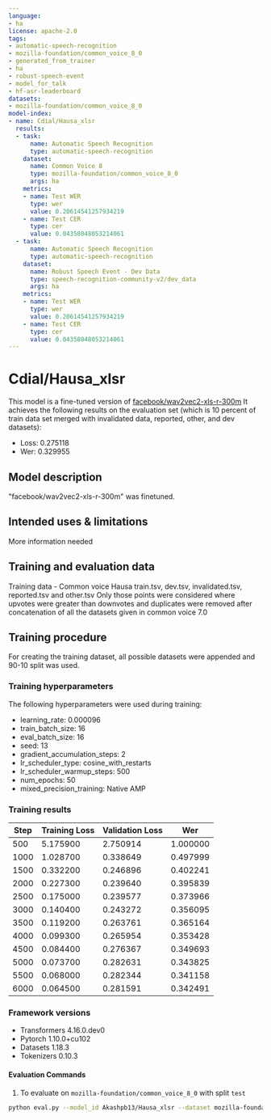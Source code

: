```yaml
---
language:
- ha
license: apache-2.0
tags:
- automatic-speech-recognition
- mozilla-foundation/common_voice_8_0
- generated_from_trainer
- ha
- robust-speech-event
- model_for_talk
- hf-asr-leaderboard
datasets:
- mozilla-foundation/common_voice_8_0
model-index:
- name: Cdial/Hausa_xlsr
  results:
  - task:
      name: Automatic Speech Recognition
      type: automatic-speech-recognition
    dataset:
      name: Common Voice 8
      type: mozilla-foundation/common_voice_8_0
      args: ha
    metrics:
    - name: Test WER
      type: wer
      value: 0.20614541257934219
    - name: Test CER
      type: cer
      value: 0.04358048053214061
  - task:
      name: Automatic Speech Recognition
      type: automatic-speech-recognition
    dataset:
      name: Robust Speech Event - Dev Data
      type: speech-recognition-community-v2/dev_data
      args: ha
    metrics:
    - name: Test WER
      type: wer
      value: 0.20614541257934219
    - name: Test CER
      type: cer
      value: 0.04358048053214061
---
```


# Cdial/Hausa_xlsr

This model is a fine-tuned version of [facebook/wav2vec2-xls-r-300m](https://huggingface.co/facebook/wav2vec2-xls-r-300m) 
It achieves the following results on the evaluation set (which is 10 percent of train data set merged with invalidated data, reported, other, and dev datasets):
- Loss: 0.275118
- Wer: 0.329955
## Model description
"facebook/wav2vec2-xls-r-300m" was finetuned.

## Intended uses & limitations
More information needed
## Training and evaluation data
Training data - 
Common voice Hausa train.tsv, dev.tsv, invalidated.tsv, reported.tsv and other.tsv 
Only those points were considered where upvotes were greater than downvotes and duplicates were removed after concatenation of all the datasets given in common voice 7.0

## Training procedure
For creating the training dataset, all possible datasets were appended and 90-10 split was used. 

### Training hyperparameters

The following hyperparameters were used during training:

- learning_rate: 0.000096
- train_batch_size: 16
- eval_batch_size: 16
- seed: 13
- gradient_accumulation_steps: 2
- lr_scheduler_type: cosine_with_restarts
- lr_scheduler_warmup_steps: 500
- num_epochs: 50
- mixed_precision_training: Native AMP


### Training results

| Step | Training Loss | Validation Loss | Wer      |
|------|---------------|-----------------|----------|
| 500  | 5.175900      | 2.750914        | 1.000000 |
| 1000 | 1.028700      | 0.338649        | 0.497999 |
| 1500 | 0.332200      | 0.246896        | 0.402241 |
| 2000 | 0.227300      | 0.239640        | 0.395839 |
| 2500 | 0.175000      | 0.239577        | 0.373966 |
| 3000 | 0.140400      | 0.243272        | 0.356095 |
| 3500 | 0.119200      | 0.263761        | 0.365164 |
| 4000 | 0.099300      | 0.265954        | 0.353428 |
| 4500 | 0.084400      | 0.276367        | 0.349693 |
| 5000 | 0.073700      | 0.282631        | 0.343825 |
| 5500 | 0.068000      | 0.282344        | 0.341158 |
| 6000 | 0.064500      | 0.281591        | 0.342491 |

	


### Framework versions
- Transformers 4.16.0.dev0
- Pytorch 1.10.0+cu102
- Datasets 1.18.3
- Tokenizers 0.10.3

#### Evaluation Commands

1. To evaluate on `mozilla-foundation/common_voice_8_0` with split `test`

```bash
python eval.py --model_id Akashpb13/Hausa_xlsr --dataset mozilla-foundation/common_voice_8_0 --config ha --split test
```

